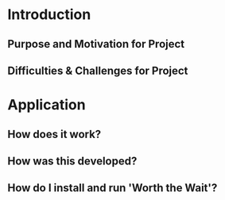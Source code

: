# Introduction


## Purpose and Motivation for Project


## Difficulties & Challenges for Project


# Application


## How does it work?


## How was this developed?


## How do I install and run 'Worth the Wait'?

